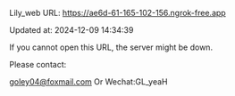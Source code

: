 Lily_web URL: https://ae6d-61-165-102-156.ngrok-free.app

Updated at: 2024-12-09 14:34:39

If you cannot open this URL, the server might be down.

Please contact: 

goley04@foxmail.com Or Wechat:GL_yeaH